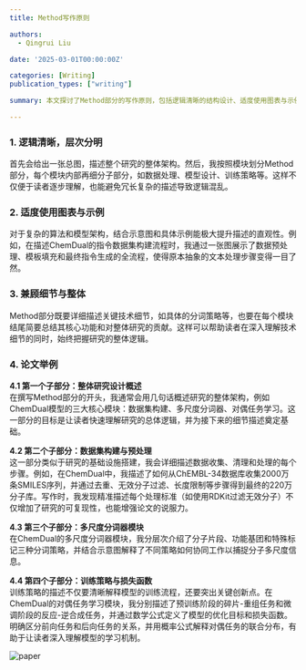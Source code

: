 ```yaml
---
title: Method写作原则

authors:
  - Qingrui Liu

date: '2025-03-01T00:00:00Z'

categories: [Writing]
publication_types: ["writing"]

summary: 本文探讨了Method部分的写作原则，包括逻辑清晰的结构设计、适度使用图表与示例、兼顾细节与整体的平衡。

---
```


### 1. 逻辑清晰，层次分明
首先会给出一张总图，描述整个研究的整体架构。然后，我按照模块划分Method部分，每个模块内部再细分子部分，如数据处理、模型设计、训练策略等。这样不仅便于读者逐步理解，也能避免冗长复杂的描述导致逻辑混乱。

### 2. 适度使用图表与示例
对于复杂的算法和模型架构，结合示意图和具体示例能极大提升描述的直观性。例如，在描述ChemDual的指令数据集构建流程时，我通过一张图展示了数据预处理、模板填充和最终指令生成的全流程，使得原本抽象的文本处理步骤变得一目了然。

### 3. 兼顾细节与整体
Method部分既要详细描述关键技术细节，如具体的分词策略等，也要在每个模块结尾简要总结其核心功能和对整体研究的贡献。这样可以帮助读者在深入理解技术细节的同时，始终把握研究的整体逻辑。

### 4. 论文举例

**4.1 第一个子部分：整体研究设计概述**  
在撰写Method部分的开头，我通常会用几句话概述研究的整体架构，例如ChemDual模型的三大核心模块：数据集构建、多尺度分词器、对偶任务学习。这一部分的目标是让读者快速理解研究的总体逻辑，并为接下来的细节描述奠定基础。

**4.2 第二个子部分：数据集构建与预处理**  
这一部分类似于研究的基础设施搭建，我会详细描述数据收集、清理和处理的每个步骤。例如，在ChemDual中，我描述了如何从ChEMBL-34数据库收集2000万条SMILES序列，并通过去重、无效分子过滤、长度限制等步骤得到最终的220万分子库。写作时，我发现精准描述每个处理标准（如使用RDKit过滤无效分子）不仅增加了研究的可复现性，也能增强论文的说服力。

**4.3 第三个子部分：多尺度分词器模块**  
在ChemDual的多尺度分词器模块，我分层次介绍了分子片段、功能基团和特殊标记三种分词策略，并结合示意图解释了不同策略如何协同工作以捕捉分子多尺度信息。

**4.4 第四个子部分：训练策略与损失函数**  
训练策略的描述不仅要清晰解释模型的训练流程，还要突出关键创新点。在ChemDual的对偶任务学习模块，我分别描述了预训练阶段的碎片-重组任务和微调阶段的反应-逆合成任务，并通过数学公式定义了模型的优化目标和损失函数。明确区分前向任务和后向任务的关系，并用概率公式解释对偶任务的联合分布，有助于让读者深入理解模型的学习机制。


![paper](../20250303133018.png)
